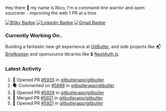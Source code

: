 
Hey there 👋 my name is Nico, I'm a command-line warrior and open sourcerer - improving the web 1 PR at a time

[![BSky Badge](https://img.shields.io/badge/-%20%40ndo.dev%20-%200285FF?style=flat-square&logo=bluesky&color=%23161e27)](https://bsky.app/profile/ndo.dev) [![Linkedin Badge](https://img.shields.io/badge/-ndom91-blue?style=flat-square&logo=Linkedin&logoColor=white&link=https://www.linkedin.com/in/ndom91/)](https://www.linkedin.com/in/ndom91/) [![Gmail Badge](https://img.shields.io/badge/-yo@ndo.dev-c14438?style=flat-square&logo=mail.ru&logoColor=white&link=mailto:yo@ndo.dev)](mailto:yo@ndo.dev)

### Currently Working On..

Building a fantastic new git experience at [GitButler](https://github.com/gitbutlerapp), and side projects like 📬 [Briefkasten](https://briefkastenhq.com) and opensource libraries like 🔒 [NextAuth.js](https://github.com/nextauthjs/next-auth).

<!--START_SECTION_PROFILE_VIEWS:readme-info-->
<!--END_SECTION_PROFILE_VIEWS:readme-info-->

<!--START_SECTION_DAILY_COMMIT:readme-info-->
<!--END_SECTION_DAILY_COMMIT:readme-info-->

<!--START_SECTION_WEEKLY_COMMIT:readme-info-->
<!--END_SECTION_WEEKLY_COMMIT:readme-info-->

### Latest Activity

<!--START_SECTION:activity-->
1. 💪 Opened PR [#5935](https://github.com/gitbutlerapp/gitbutler/pull/5935) in [gitbutlerapp/gitbutler](https://github.com/gitbutlerapp/gitbutler)
2. 🗣 Commented on [#5888](https://github.com/gitbutlerapp/gitbutler/issues/5888#issuecomment-2585687144) in [gitbutlerapp/gitbutler](https://github.com/gitbutlerapp/gitbutler)
3. 💪 Opened PR [#5926](https://github.com/gitbutlerapp/gitbutler/pull/5926) in [gitbutlerapp/gitbutler](https://github.com/gitbutlerapp/gitbutler)
4. 🎉 Merged PR [#5921](https://github.com/gitbutlerapp/gitbutler/pull/5921) in [gitbutlerapp/gitbutler](https://github.com/gitbutlerapp/gitbutler)
5. 💪 Opened PR [#5921](https://github.com/gitbutlerapp/gitbutler/pull/5921) in [gitbutlerapp/gitbutler](https://github.com/gitbutlerapp/gitbutler)
<!--END_SECTION:activity-->
